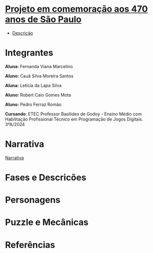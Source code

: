 # <a href="https://github.com/LehLapa/Projeto470SP/wiki"> Projeto em comemoração aos 470 anos de São Paulo <a>

- <a href="https://github.com/LehLapa/Projeto470SP/wiki/Descri%C3%A7%C3%A3o"> Descrição <a>

# Integrantes 
**Aluna:** Fernanda Viana Marcelino

**Aluno:** Cauã Silva Moreira Santos

**Aluna:** Letícia da Lapa Silva 

**Aluno:** Robert Caio Gomes Mota 

**Aluno:** Pedro Ferraz Romão

**Cursando**: ETEC Professor Basilides de Godoy - Ensino Médio com Habilitação Profissional Técnico em Programação de Jogos Digitais. 3ºA/2024
##
# Narrativa
<a href="https://github.com/LehLapa/Projeto470SP/wiki/Descri%C3%A7%C3%A3o#narrativa"> Narrativa <a>

# Fases e Descricões 

# Personagens 

# Puzzle e Mecânicas

# Referências
